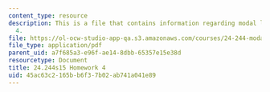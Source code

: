 ```yaml
---
content_type: resource
description: This is a file that contains information regarding modal logic homework
  4.
file: https://ol-ocw-studio-app-qa.s3.amazonaws.com/courses/24-244-modal-logic-spring-2015/45ac63c2165bb6f37b02ab741a041e89_MIT24_244S15_Homework4.pdf
file_type: application/pdf
parent_uid: a7f685a3-e96f-ae14-8dbb-65357e15e38d
resourcetype: Document
title: 24.244s15 Homework 4
uid: 45ac63c2-165b-b6f3-7b02-ab741a041e89
---
```

